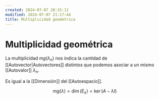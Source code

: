 ```yaml
---
created: 2024-07-07 20:15:11
modified: 2024-07-07 21:17:44
title: Multiplicidad geométrica
---
```


# Multiplicidad geométrica

La multiplicidad $mg(\lambda_n)$ nos indica la cantidad de [[Autovector|Autovectores]] distintos que podemos asociar a un mismo [[Autovalor]] $\lambda_n$.

Es igual a la [[Dimensión]] del [[Autoespacio]].

$$
mg(\lambda) = \dim(E_\lambda) = \ker(A - \lambda I)
$$
